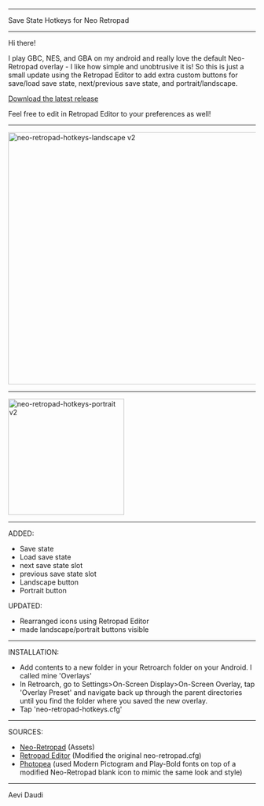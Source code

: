 ____________________________________

Save State Hotkeys for Neo Retropad
____________________________________

Hi there!

I play GBC, NES, and GBA on my android and really love the default Neo-Retropad overlay - I like how simple and unobtrusive it is! So this is just a small update using the Retropad Editor to add extra custom buttons for save/load save state, next/previous save state, and portrait/landscape.

[Download the latest release](https://github.com/Aevi-Daudi/Neo-Retropad-Hotkeys/releases/download/v2.0/Neo.Retropad.Hotkeys.v2.rar)

Feel free to edit in Retropad Editor to your preferences as well!

------------------------------------

<img width="512" alt="neo-retropad-hotkeys-landscape v2" src="https://github.com/Aevi-Daudi/Hotkeys-Neo-Retropad/assets/160430397/3e9be5f5-f5a3-4adb-a120-125c66bcc8a9">

------------------------------------

<img width="236" alt="neo-retropad-hotkeys-portrait v2" src="https://github.com/Aevi-Daudi/Hotkeys-Neo-Retropad/assets/160430397/44a10a32-abc1-4dd5-85e0-ac85067a6abb">

------------------------------------

ADDED:
- Save state
- Load save state
- next save state slot
- previous save state slot
- Landscape button
- Portrait button

UPDATED:
- Rearranged icons using Retropad Editor
- made landscape/portrait buttons visible

------------------------------------

INSTALLATION:

- Add contents to a new folder in your Retroarch folder on your Android. I called mine 'Overlays'
- In Retroarch, go to Settings>On-Screen Display>On-Screen Overlay, tap 'Overlay Preset' and navigate back up through the parent directories until you find the folder where you saved the new overlay.
- Tap 'neo-retropad-hotkeys.cfg'

------------------------------------

SOURCES:

- [Neo-Retropad](https://github.com/libretro/common-overlays/tree/master/gamepads/neo-retropad) (Assets)
- [Retropad Editor](https://forums.libretro.com/t/retropad-editor-create-and-edit-onscreen-gamepads/38331/10) (Modified the original neo-retropad.cfg)
- [Photopea](https://www.photopea.com/) (used Modern Pictogram and Play-Bold fonts on top of a modified Neo-Retropad blank icon to mimic the same look and style)

------------------------------------
Aevi Daudi
